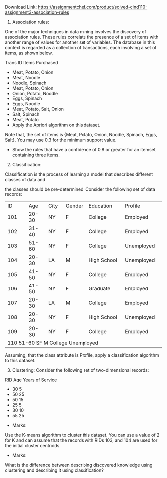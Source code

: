 Download Link: https://assignmentchef.com/product/solved-cind110-assignment3-association-rules
<br>
<ol>

 <li>Association rules:</li>

</ol>

One of the major techniques in data mining involves the discovery of association rules. These rules correlate the presence of a set of items with another range of values for another set of variables. The database in this context is regarded as a collection of transactions, each involving a set of items, as shown below.

Trans ID      Items Purchased

<ul>

 <li>Meat, Potato, Onion</li>

 <li>Meat, Noodle</li>

 <li>Noodle, Spinach</li>

 <li>Meat, Potato, Onion</li>

 <li>Onion, Potato, Noodle</li>

 <li>Eggs, Spinach</li>

 <li>Eggs, Noodle</li>

 <li>Meat, Potato, Salt, Onion</li>

 <li>Salt, Spinach</li>

 <li>Meat, Potato</li>

 <li>Apply the Apriori algorithm on this dataset.</li>

</ul>

Note that, the set of items is {Meat, Potato, Onion, Noodle, Spinach, Eggs, Salt}.  You may use 0.3 for the minimum support value.

<ul>

 <li>Show the rules that have a confidence of 0.8 or greater for an itemset containing three items.</li>

</ul>

<ol start="2">

 <li>Classification:</li>

</ol>

Classification is the process of learning a model that describes different classes of data and

the classes should be pre-determined. Consider the following set of data records:

<table width="530">

 <tbody>

  <tr>

   <td width="80">ID</td>

   <td width="69">Age</td>

   <td width="53">City</td>

   <td width="62">Gender</td>

   <td width="135">Education</td>

   <td width="131">Profile</td>

  </tr>

  <tr>

   <td width="80"> 101</td>

   <td width="69"> 20-30</td>

   <td width="53"> NY</td>

   <td width="62">F</td>

   <td width="135"> College</td>

   <td width="131"> Employed</td>

  </tr>

  <tr>

   <td width="80">102</td>

   <td width="69">31-40</td>

   <td width="53">NY</td>

   <td width="62">F</td>

   <td width="135">College</td>

   <td width="131">Employed</td>

  </tr>

  <tr>

   <td width="80">103</td>

   <td width="69">51-60</td>

   <td width="53">NY</td>

   <td width="62">F</td>

   <td width="135">College</td>

   <td width="131">Unemployed</td>

  </tr>

  <tr>

   <td width="80">104</td>

   <td width="69">20-30</td>

   <td width="53">LA</td>

   <td width="62">M</td>

   <td width="135">High School</td>

   <td width="131">Unemployed</td>

  </tr>

  <tr>

   <td width="80">105</td>

   <td width="69">41-50</td>

   <td width="53">NY</td>

   <td width="62">F</td>

   <td width="135">College</td>

   <td width="131">Employed</td>

  </tr>

  <tr>

   <td width="80">106</td>

   <td width="69">41-50</td>

   <td width="53">NY</td>

   <td width="62">F</td>

   <td width="135">Graduate</td>

   <td width="131">Employed</td>

  </tr>

  <tr>

   <td width="80">107</td>

   <td width="69">20-30</td>

   <td width="53">LA</td>

   <td width="62">M</td>

   <td width="135">College</td>

   <td width="131">Employed</td>

  </tr>

  <tr>

   <td width="80">108</td>

   <td width="69">20-30</td>

   <td width="53">NY</td>

   <td width="62">F</td>

   <td width="135">High School</td>

   <td width="131">Unemployed</td>

  </tr>

  <tr>

   <td width="80">109</td>

   <td width="69">20-30</td>

   <td width="53">NY</td>

   <td width="62">F</td>

   <td width="135">College</td>

   <td width="131">Employed</td>

  </tr>

  <tr>

   <td colspan="6" width="530">       110         51-60          SF             M        College                       Unemployed </td>

  </tr>

 </tbody>

</table>




Assuming, that the class attribute is Profile, apply a classification algorithm to this dataset.

<ol start="3">

 <li>Clustering: Consider the following set of two-dimensional records:</li>

</ol>




RID                  Age                    Years of Service

<ul>

 <li>30 5</li>

 <li>50 25</li>

 <li>50 15</li>

 <li>25 5</li>

 <li>30 10</li>

 <li>55 25</li>

</ul>




<ul>

 <li>Marks:</li>

</ul>

Use the K-means algorithm to cluster this dataset. You can use a value of 2 for K and can assume that the records with RIDs 103, and 104 are used for the initial cluster centroids.

<ul>

 <li>Marks:</li>

</ul>

What is the difference between describing discovered knowledge using clustering and describing it using classification?